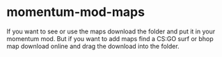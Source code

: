 # momentum-mod-maps
If you want to see or use the maps download the folder and put it in your momentum mod.
But if you want to add maps find a CS:GO surf or bhop map download online and drag the download into the folder.
